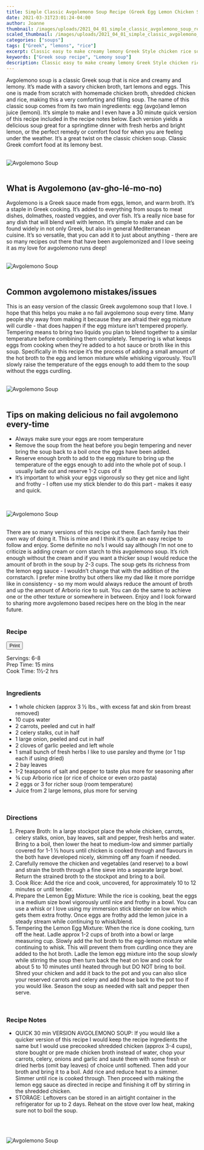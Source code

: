 ```yaml
---
title: Simple Classic Avgolemono Soup Recipe (Greek Egg Lemon Chicken Soup) 
date: 2021-03-31T23:01:24-04:00
author: Joanne
thumbnail: /images/uploads/2021_04_01_simple_classic_avgolemono_soup_recipe_1.jpg
scaled_thumbnail: /images/uploads/2021_04_01_simple_classic_avgolemono_soup_recipe_0.jpg
categories: ["soups"]
tags: ["Greek", "lemons", "rice"]
excerpt: Classic easy to make creamy lemony Greek Style chicken rice soup 
keywords: ["Greek soup recipe", "Lemony soup"]
description: Classic easy to make creamy lemony Greek Style chicken rice soup 
---
```

<span class="blog-text">

Avgolemono soup is a classic Greek soup that is nice and creamy and lemony. It’s made with a savory chicken broth, tart lemons and eggs. This one is made from scratch with homemade chicken broth, shredded chicken and rice, making this a very comforting and filling soup. The name of this classic soup comes from its two main ingredients: egg (avgo)and lemon juice (lemoni). It’s simple to make and I even have a 30 minute quick version of this recipe included in the recipe notes below. Each version yields a delicious soup great for a springtime dinner with fresh herbs and bright lemon, or the perfect remedy or comfort food for when you are feeling under the weather. 
It’s a great twist on the classic chicken soup. Classic Greek comfort food at its lemony best.
</br>
</br>

![Avgolemono Soup](/images/uploads/2021_04_01_simple_classic_avgolemono_soup_recipe_2.jpg)
</br>
</br>

## What is Avgolemono (av-gho-lé-mo-no)
Avgolemono is a Greek sauce made from eggs, lemon, and warm broth. It’s a staple in Greek cooking. It’s added to everything from soups to meat dishes, dolmathes, roasted veggies, and over fish. It’s a really nice base for any dish that will blend well with lemon. It’s simple to make and can be found widely in not only Greek, but also in general Mediterranean cuisine. It’s so versatile, that you can add it to just about anything - there are so many recipes out there that have been avgolemonized and I love seeing it as my love for avgolemono runs deep! 
</br>
</br>

![Avgolemono Soup](/images/uploads/2021_04_01_simple_classic_avgolemono_soup_recipe_3.jpg)
</br>
</br>

## Common avgolemono mistakes/issues
This is an easy version of the classic Greek avgolemono soup that I love. I hope that this helps you make a no fail avgolemono soup every time. Many people shy away from making it because they are afraid their egg mixture will curdle - that does happen if the egg mixture isn’t tempered properly. Tempering means to bring two liquids you plan to blend together to a similar temperature before combining them completely. Tempering is what keeps eggs from cooking when they're added to a hot sauce or broth like in this soup. Specifically in this recipe it’s the process of adding a small amount of the hot broth to the egg and lemon mixture while whisking vigorously. You’ll slowly raise the temperature of the eggs enough to add them to the soup without the eggs curdling. 
</br>
</br>

![Avgolemono Soup](/images/uploads/2021_04_01_simple_classic_avgolemono_soup_recipe_4.jpg)
</br>
</br>

## Tips on making delicious no fail avgolemono every-time
* Always make sure your eggs are room temperature
* Remove the soup from the heat before you begin tempering and never bring the soup back to a boil once the eggs have been added.
* Reserve enough broth to add to the egg mixture to bring up the temperature of the eggs enough to add into the whole pot of soup. I usually ladle out and reserve 1-2 cups of it 
* It’s important to whisk your eggs vigorously so they get nice and light and frothy - I often use my stick blender to do this part - makes it easy and quick.  

</br>

![Avgolemono Soup](/images/uploads/2021_04_01_simple_classic_avgolemono_soup_recipe_5.jpg)
</br>
</br>

There are so many versions of this recipe out there. Each family has their own way of doing it. This is mine and I think it’s quite an easy recipe to follow and enjoy. Some definite no no’s I would say although I’m not one to criticize is adding cream or corn starch to this avgolemono soup. It’s rich enough without the cream and if you want a thicker soup I would reduce the amount of broth in the soup by 2-3 cups. The soup gets its richness from the lemon egg sauce - I wouldn’t change that with the addition of the cornstarch. I prefer mine brothy but others like my dad like it more porridge like in consistency - so my mom would always reduce the amount of broth and up the amount of Arborio rice to suit. You can do the same to achieve one or the other texture or somewhere in between. Enjoy and I look forward to sharing more avgolemono based recipes here on the blog in the near future.
</br>
</br>
<!--{{< youtube 2U5KL1buARQ >}}
</br>
</br>-->
</span>

### Recipe
<div print_button><form>
<input type="button" value="Print" class="btn__print" onClick="window.print()">
</form></div>

<div>Servings: <span itemprop="recipeYield">6-8</div>
<div>Prep Time: <meta itemprop="prepTime" content="PT15M">15 mins</div>
<div>Cook Time: <meta itemprop="cookTime" content="PT2H">1&frac12;-2 hrs</div>
</br>

### Ingredients

* <span itemprop="recipeIngredient">1 whole chicken (approx 3 &frac12; lbs., with excess fat and skin from breast removed)</span>
* <span itemprop="recipeIngredient">10 cups water </span>
* <span itemprop="recipeIngredient">2 carrots, peeled and cut in half</span>
* <span itemprop="recipeIngredient">2 celery stalks, cut in half</span>
* <span itemprop="recipeIngredient">1 large onion, peeled and cut in half</span>
* <span itemprop="recipeIngredient">2 cloves of garlic peeled and left whole </span>
* <span itemprop="recipeIngredient">1 small bunch of fresh herbs I like to use parsley and thyme (or 1 tsp each if using dried)</span>
* <span itemprop="recipeIngredient">2 bay leaves</span>
* <span itemprop="recipeIngredient">1-2 teaspoons of salt and pepper to taste plus more for seasoning after </span>
* <span itemprop="recipeIngredient">&frac34; cup Arborio rice (or rice of choice or even orzo pasta) </span>
* <span itemprop="recipeIngredient">2 eggs or 3 for richer soup (room temperature)</span>
* <span itemprop="recipeIngredient">Juice from 2 large lemons, plus more for serving </span>
</br>

### Directions
1. Prepare Broth: In a large stockpot place the whole chicken, carrots, celery stalks, onion, bay leaves, salt and pepper, fresh herbs and water. Bring to a boil, then lower the heat to medium-low and simmer partially covered for 1-1 &frac12; hours until chicken is cooked through and flavours in the both have developed nicely, skimming off any foam if needed.  
2. Carefully remove the chicken and vegetables (and reserve) to a bowl and strain the broth through a fine sieve into a separate large bowl. Return the strained broth to the stockpot and bring to a boil.
3. Cook Rice: Add the rice and cook, uncovered, for approximately 10 to 12 minutes or until tender. 
4. Prepare the Lemon Egg Mixture: While the rice is cooking, beat the eggs in a medium size bowl vigorously until nice and frothy in a bowl. You can use a whisk or I love using my immersion stick blender on low which gets them extra frothy. Once eggs are frothy add the lemon juice in a steady stream while continuing to whisk/blend. 
5. Tempering the Lemon Egg Mixture: When the rice is done cooking, turn off the heat. Ladle approx 1-2 cups of broth into a bowl or large measuring cup. Slowly add the hot broth to the egg-lemon mixture while continuing to whisk. This will prevent them from curdling once they are added to the hot broth. Ladle the lemon egg mixture into the soup slowly while stirring the soup then turn back the heat on low and cook for about 5 to 10 minutes until heated through but DO NOT bring to boil. Shred your chicken and add it back to the pot and you can also slice your reserved carrots and celery and add those back to the pot too if you would like. Season the soup as needed with salt and pepper then serve. 
</br>

### Recipe Notes
* QUICK 30 min VERSION AVGOLEMONO SOUP: If you would like a quicker version of this recipe I would keep the recipe ingredients the same but I would use precooked shredded chicken (approx 3-4 cups), store bought or pre made chicken broth instead of water, chop your carrots, celery, onions and garlic and sauté them with some fresh or dried herbs (omit bay leaves) of choice until softened. Then add your broth and bring it to a boil. Add rice and reduce heat to a simmer. Simmer until rice is cooked through. Then proceed with making the lemon egg sauce as directed in recipe and finishing it off by stirring in the shredded chicken.
* STORAGE: Leftovers can be stored in an airtight container in the refrigerator for up to 2 days. Reheat on the stove over low heat, making sure not to boil the soup.
</br>
</br>

![Avgolemono Soup](/images/uploads/2021_04_01_simple_classic_avgolemono_soup_recipe_6.jpg)